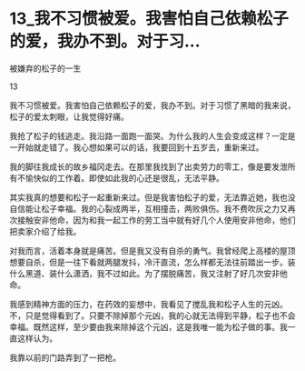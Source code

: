 # 13_我不习惯被爱。我害怕自己依赖松子的爱，我办不到。对于习...

被嫌弃的松子的一生

13

我不习惯被爱。我害怕自己依赖松子的爱，我办不到。对于习惯了黑暗的我来说，松子的爱太刺眼，让我觉得好痛。

我抢了松子的钱逃走。我沿路一面跑一面哭。为什么我的人生会变成这样？一定是一开始就走错了。我心想如果可以的话，我要回到十五岁去，重新来过。

我的脚往我成长的故乡福冈走去。在那里我找到了出卖劳力的零工，像是要发泄所有不愉快似的工作着。即使如此我的心还是很乱，无法平静。

其实我真的想要和松子一起重新来过。但是我害怕松子的爱，无法靠近她，我也没自信能让松子幸福。我的心裂成两半，互相撞击，两败俱伤。我不费吹灰之力又再次接触安非他命，因为和我一起工作的劳工当中就有好几个人使用安非他命，他们把卖家介绍了给我。

对我而言，活着本身就是痛苦。但是我又没有自杀的勇气。我曾经爬上高楼的屋顶想要自杀，但是一往下看就两腿发抖，冷汗直流，怎么样都无法往前踏出一步。装什么黑道、装什么潇洒，我不过如此。为了摆脱痛苦，我又注射了好几次安非他命。

我感到精神方面的压力，在药效的妄想中，我看见了搅乱我和松子人生的元凶。不，只是觉得看到了。只要不除掉那个元凶，我的心就无法得到平静，松子也不会幸福。既然这样，至少要由我来除掉这个元凶，这是我唯一能为松子做的事。我一直这样认为。

我靠以前的门路弄到了一把枪。